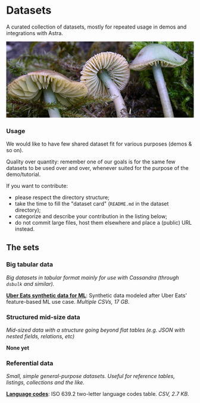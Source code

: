 # Datasets

A curated collection of datasets, mostly for repeated usage in demos and integrations with Astra.

![Gliophorus psittacinus (formerly Hygrocybe psittacina)](images/hygrocybe.jpg)

### Usage

We would like to have few shared dataset fit for various purposes (demos & so on).

Quality over quantity: remember one of our goals is for the same few datasets to
be used over and over, whenever suited for the purpose of the demo/tutorial.

If you want to contribute:

- please respect the directory structure;
- take the time to fill the "dataset card" (`README.md` in the dataset directory);
- categorize and describe your contribution in the listing below;
- do not commit large files, host them elsewhere and place a (public) URL instead.

## The sets

### Big tabular data

_Big datasets in tabular format mainly for use with Cassandra (through `dsbulk` and similar)._

[**Uber Eats synthetic data for ML**](dataset-archive/uber-ml-synthetic-data/): Synthetic data modeled after Uber Eats' feature-based ML use case. _Multiple CSVs, 17 GB_.

### Structured mid-size data

_Mid-sized data with a structure going beyond flat tables (e.g. JSON with nested fields, relations, etc)_

**None yet**

### Referential data

_Small, simple general-purpose datasets. Useful for reference tables, listings, collections and the like._

[**Language codes**](dataset-archive/language-codes/): ISO 639.2 two-letter language codes table. _CSV, 2.7 KB_.
